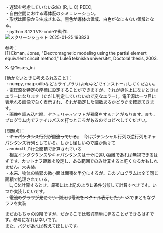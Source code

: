 ・遅延を考慮していない2dの (R, L, C) PEEC。  
・自由空間における導体版のシミュレーション。  
・形状は画像から生成される。黒色が導体の領域、白色がなにもない領域となる。  
・python 3.12.1 VS-codeで動作.  
![スクリーンショット 2025-01-25 193823](https://github.com/user-attachments/assets/5fab39e5-517c-4194-b617-0dfdebddf74d)

  
参考：  
[1] Ekman, Jonas, "Electromagnetic modeling using the partial element equivalent circuit method," Luleå tekniska universitet,  Doctoral thesis, 2003.  
  
X: @Testes_int  
  
[動かないときに考えられること]：  
・numpy, matplotlibなどのライブラリはpipなどでインストールしてください。  
・電圧源を特定の座標に設定することができますが、それが導体上にないときはエラーになります（ただし判定していないので変なエラー）。電圧源は一つ目に表示れる画像で白く表示され、それが指定した個数あるかどうかを確認できます。  
・画像を読み込む際、セキュリティソフトが邪魔をすることがあります。また、プログラム内でファイルパスを打つところがあるのでコピペしてください。  
  
[問題点]：  
・~~キャパシタンス行列が間違っている。~~　今はポテンシャル行列の逆行列をキャパシタンス行列としている。しかし怪しいので誰か助けて  
・mutual L,Cは全面積で計算されている.  
　相互インダクタンスやキャパシタンスは十分に遠い距離であれば無視できるはずです。カットオフ距離を設定し、ある範囲でのみ計算すると軽くなるかもしれません。未実装。  
・本来、物体の輪郭の微小面は面積を半分にするが、このプログラムは全て同じ面積で処理されている。  
　L, Cを計算するとき、厳密には上記のように条件分岐して計算すべきです。いつか実装したいです。  
・~~電流のグラフが見にくい. 例えば電流をベクトル表示したい.~~ v3でまともなグラフを実装
  
まだおもちゃの段階ですが、だからこそ比較的簡単に弄ることができるはずです。参考になれば幸いです。  
また、バグがあれば教えてほしいです。  
